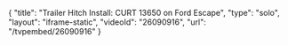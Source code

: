 {
    "title": "Trailer Hitch Install: CURT 13650 on Ford Escape",
    "type": "solo",
    "layout": "iframe-static",
    "videoId": "26090916",
    "url": "\/tvpembed\/26090916"
}